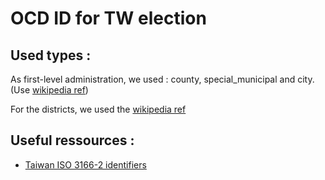 # OCD ID for TW election 

## Used types :
As first-level administration, we used : county, special_municipal and city.
(Use [wikipedia ref](https://en.wikipedia.org/wiki/Administrative_divisions_of_Taiwan))

For the districts, we used the [wikipedia ref](https://zh.wikipedia.org/wiki/2020年中華民國立法委員選舉)


## Useful ressources : 
* [Taiwan ISO 3166-2 identifiers](https://en.wikipedia.org/wiki/ISO_3166-2:TW)
